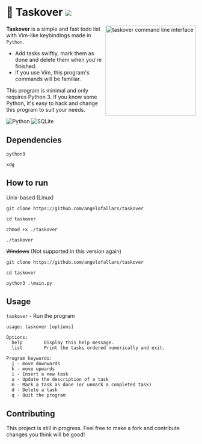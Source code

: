 # 📕 Taskover <a href="./LICENSE.md"><img src="https://img.shields.io/badge/license-MIT-blue.svg"></a>

<img src="https://i.imgur.com/PBA0LaH.png" alt="taskover command line interface" align="right" height="240px">

**Taskover** is a simple and fast todo list with Vim-like keybindings made in `Python`.

- Add tasks swiftly, mark them as done and delete them when you're finished.
- If you use Vim, this program's commands will be familiar.

This program is minimal and only requires Python 3. If you know some Python, it's easy to hack and change this program to suit your needs.

![Python](https://img.shields.io/badge/Python-3776AB?style=for-the-badge&logo=python&logoColor=white) ![SQLite](https://img.shields.io/badge/SQLite-07405E?style=for-the-badge&logo=sqlite&logoColor=white) 

## Dependencies

`python3`

`xdg`

## How to run

Unix-based (Linux)

`git clone https://github.com/angelofallars/taskover`

`cd taskover`

`chmod +x ./taskover`

`./taskover`

~~Windows~~ (Not supported in this version again)

`git clone https://github.com/angelofallars/taskover`

`cd taskover`

`python3 .\main.py`

## Usage

`taskover` - Run the program

```
usage: taskover [options]

Options:
  help        Display this help message.
  list        Print the tasks ordered numerically and exit.

Program keywords:
  j - move downwards
  k - move upwards
  i - Insert a new task
  u - Update the description of a task
  m - Mark a task as done (or unmark a completed task)
  d - Delete a task
  q - Quit the program
```

## Contributing

This project is still in progress. Feel free to make a fork and contribute
changes you think will be good!
